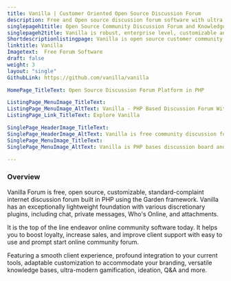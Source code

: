 ```yaml
---
title: Vanilla | Customer Oriented Open Source Discussion Forum
description: Free and Open source discussion forum software with ultra modern gamification. Boost loyalty, increase sales, improve client support and team collaboration.
singlepageh1title: Open Source Community Discussion Forum and Knowledge Base
singlepageh2title: Vanilla is robust, enterprise level, customizable and branded forum software. Use social, ideation and Q&A features for customer engagement and build community.
Shortdescriptionlistingpage: Vanilla is open source customer community software. Drive loyalty, grow sales, and reduce service costs.
linktitle: Vanilla
Imagetext:  Free Forum Software
draft: false
weight: 3
layout: "single"
GithubLink: https://github.com/vanilla/vanilla

HomePage_TitleText: Open Source Discussion Forum Platform in PHP

ListingPage_MenuImage_TitleText: 
ListingPage_MenuImage_AltText: Vanilla - PHP Based Discussion Forum With Aim to Drive Loyalty
ListingPage_Link_TitleText: Explore Vanilla

SinglePage_HeaderImage_TitleText: 
SinglePage_HeaderImage_AltText: Vanilla is free community discussion forum.
SinglePage_MenuImage_TitleText: 
SinglePage_MenuImage_AltText: Vanilla is PHP bases discussion board and knowledge base

---
```


### **Overview**

Vanilla Forum is free, open source, customizable, standard-complaint internet discussion forum built in PHP using the Garden framework. Vanilla has an exceptionally lightweight foundation with various discretionary plugins, including chat, private messages, Who's Online, and attachments.

It is the top of the line endeavor online community software today. It helps you to boost loyalty, increase sales, and improve client support with easy to use and prompt start online community forum.

Featuring a smooth client experience, profound integration to your current tools, adaptable customization to accommodate your branding, versatile knowledge bases, ultra-modern gamification, ideation, Q&amp;A and more.
